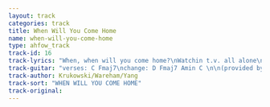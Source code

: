 ```yaml
---
layout: track
categories: track
title: When Will You Come Home
name: when-will-you-come-home
type: ahfow_track
track-id: 16
track-lyrics: "When, when will you come home?\nWatchin t.v. all alone\nWatchin Kojak on my own\nStarin at the wall\nAnd waitin for your call\nWhen, when will you come home?\n\nNow, I'm crawlin on the floor\nMakin noises like a dog\nMakin noises you can't hear\nStarin at the wall\nAnd waitin for your call\nWhen, when will you come home?"
track-guitar: "verses: C Fmaj7\nchange: D Fmaj7 Amin C \n\n(provided by brad)"
track-author: Krukowski/Wareham/Yang
track-sort: "WHEN WILL YOU COME HOME"
track-original: 
---
```

